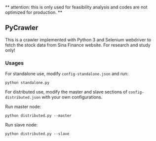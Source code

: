 ** attention: this is only used for feasibility analysis and codes are not optimized for production. **

## PyCrawler ##

This is a crawler implemented with Python 3 and Selenium webdriver to fetch the stock data from Sina Finance website. For research and study only!

### Usages ###

For standalone use, modify `config-standalone.json` and run:

```
python standalone.py
```

For distributed use, modify the master and slave sections of `config-distributed.json` with your own configurations.

Run master node:

```
python distributed.py --master
```

Run slave node:

```
python distributed.py --slave
```